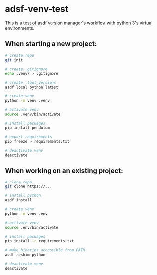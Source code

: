 # adsf-venv-test

This is a test of asdf version manager's workflow with python 3's virtual environments.

## When starting a new project:
```zsh
# create repo
git init

# create .gitignore
echo .venv/ > .gitignore

# create .tool_versions
asdf local python latest

# create venv
python -m venv .venv

# activate venv
source .venv/bin/activate

# install packages
pip install pendulum

# export requirements
pip freeze > requirements.txt

# deactivate venv
deactivate
```

## When working on an existing project:
```zsh
# clone repo
git clone https://...

# install python
asdf install

# create venv
python -m venv .env

# activate venv
source .env/bin/activate

# install packages
pip install -r requirements.txt

# make binaries accessible from PATH
asdf reshim python

# deactivate venv
deactivate
```
